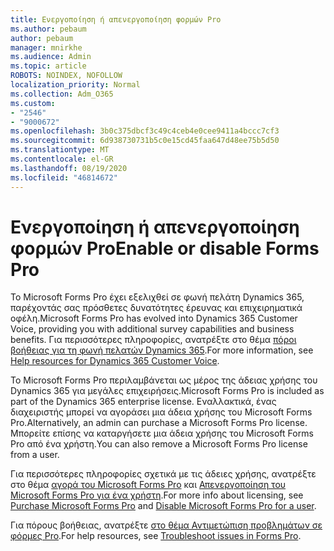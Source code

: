 ```yaml
---
title: Ενεργοποίηση ή απενεργοποίηση φορμών Pro
ms.author: pebaum
author: pebaum
manager: mnirkhe
ms.audience: Admin
ms.topic: article
ROBOTS: NOINDEX, NOFOLLOW
localization_priority: Normal
ms.collection: Adm_O365
ms.custom:
- "2546"
- "9000672"
ms.openlocfilehash: 3b0c375dbcf3c49c4ceb4e0cee9411a4bccc7cf3
ms.sourcegitcommit: 6d938730731b5c0e15cd45faa647d48ee75b5d50
ms.translationtype: MT
ms.contentlocale: el-GR
ms.lasthandoff: 08/19/2020
ms.locfileid: "46814672"
---
```

# <a name="enable-or-disable-forms-pro"></a><span data-ttu-id="0a1c5-102">Ενεργοποίηση ή απενεργοποίηση φορμών Pro</span><span class="sxs-lookup"><span data-stu-id="0a1c5-102">Enable or disable Forms Pro</span></span>

<span data-ttu-id="0a1c5-103">Το Microsoft Forms Pro έχει εξελιχθεί σε φωνή πελάτη Dynamics 365, παρέχοντάς σας πρόσθετες δυνατότητες έρευνας και επιχειρηματικά οφέλη.</span><span class="sxs-lookup"><span data-stu-id="0a1c5-103">Microsoft Forms Pro has evolved into Dynamics 365 Customer Voice, providing you with additional survey capabilities and business benefits.</span></span> <span data-ttu-id="0a1c5-104">Για περισσότερες πληροφορίες, ανατρέξτε στο θέμα [πόροι βοήθειας για τη φωνή πελατών Dynamics 365](https://go.microsoft.com/fwlink/p/?linkid=2128357).</span><span class="sxs-lookup"><span data-stu-id="0a1c5-104">For more information, see [Help resources for Dynamics 365 Customer Voice](https://go.microsoft.com/fwlink/p/?linkid=2128357).</span></span>  

<span data-ttu-id="0a1c5-105">Το Microsoft Forms Pro περιλαμβάνεται ως μέρος της άδειας χρήσης του Dynamics 365 για μεγάλες επιχειρήσεις.</span><span class="sxs-lookup"><span data-stu-id="0a1c5-105">Microsoft Forms Pro is included as part of the Dynamics 365 enterprise license.</span></span> <span data-ttu-id="0a1c5-106">Εναλλακτικά, ένας διαχειριστής μπορεί να αγοράσει μια άδεια χρήσης του Microsoft Forms Pro.</span><span class="sxs-lookup"><span data-stu-id="0a1c5-106">Alternatively, an admin can purchase a Microsoft Forms Pro license.</span></span> <span data-ttu-id="0a1c5-107">Μπορείτε επίσης να καταργήσετε μια άδεια χρήσης του Microsoft Forms Pro από ένα χρήστη.</span><span class="sxs-lookup"><span data-stu-id="0a1c5-107">You can also remove a Microsoft Forms Pro license from a user.</span></span>  

<span data-ttu-id="0a1c5-108">Για περισσότερες πληροφορίες σχετικά με τις άδειες χρήσης, ανατρέξτε στο θέμα [αγορά του Microsoft Forms Pro](https://docs.microsoft.com/forms-pro/purchase#purchase-microsoft-forms-pro-for-users-in-a-dynamics-365-tenant) και [Απενεργοποίηση του Microsoft Forms Pro για ένα χρήστη](https://docs.microsoft.com/forms-pro/purchase#disable-microsoft-forms-pro-for-a-user-1).</span><span class="sxs-lookup"><span data-stu-id="0a1c5-108">For more info about licensing, see [Purchase Microsoft Forms Pro](https://docs.microsoft.com/forms-pro/purchase#purchase-microsoft-forms-pro-for-users-in-a-dynamics-365-tenant) and [Disable Microsoft Forms Pro for a user](https://docs.microsoft.com/forms-pro/purchase#disable-microsoft-forms-pro-for-a-user-1).</span></span>
  
<span data-ttu-id="0a1c5-109">Για πόρους βοήθειας, ανατρέξτε [στο θέμα Αντιμετώπιση προβλημάτων σε φόρμες Pro](https://docs.microsoft.com/forms-pro/troubleshoot).</span><span class="sxs-lookup"><span data-stu-id="0a1c5-109">For help resources, see [Troubleshoot issues in Forms Pro](https://docs.microsoft.com/forms-pro/troubleshoot).</span></span>